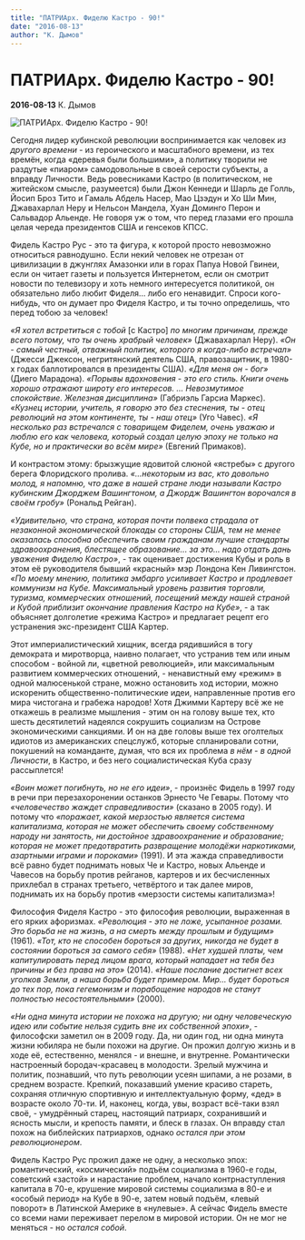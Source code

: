 ```yaml
---
title: "ПАТРИАрх. Фиделю Кастро - 90!"
date: "2016-08-13"
author: "К. Дымов"
---
```


# ПАТРИАрх. Фиделю Кастро - 90!

**2016-08-13** К. Дымов

![ПАТРИАрх. Фиделю Кастро - 90!](http://i.piccy.info/i9/da6205d688af74ce994b8313943a71d6/1471090524/33283/1060190/kastro.jpg)

Сегодня лидер кубинской революции воспринимается как человек *из другого времени* - из героического и масштабного времени, из тех времён, когда «деревья были большими», а политику творили не раздутые «пиаром» самодовольные в своей серости субъекты, а вправду Личности. Ведь ровесниками Кастро (в политическом, не житейском смысле, разумеется) были Джон Кеннеди и Шарль де Голль, Йосип Броз Тито и Гамаль Абдель Насер, Мао Цзэдун и Хо Ши Мин, Джавахарлал Неру и Нельсон Мандела, Хуан Доминго Перон и Сальвадор Альенде. Не говоря уж о том, что перед глазами его прошла целая череда президентов США и генсеков КПСС.

Фидель Кастро Рус - это та фигура, к которой просто невозможно относиться равнодушно. Если некий человек не отрезан от цивилизации в джунглях Амазонки или в горах Папуа Новой Гвинеи, если он читает газеты и пользуется Интернетом, если он смотрит новости по телевизору и хоть немного интересуется политикой, он обязательно либо любит Фиделя... либо его ненавидит. Спроси кого-нибудь, что он думает про Фиделя Кастро, и ты точно определишь, что перед тобою за человек!

*«Я хотел встретиться с тобой* [с Кастро] *по многим причинам, прежде всего потому, что ты очень храбрый человек»* (Джавахарлал Неру). *«Он - самый честный, отважный политик, которого я когда-либо встречал»* (Джесси Джексон, негритянский деятель США, правозащитник, в 1980-х годах баллотировался в президенты США). *«Для меня он - бог»* (Диего Марадона). *«Порывы вдохновения - это его стиль. Книги очень хорошо отражают широту его интересов. ... Невозмутимое спокойствие. Железная дисциплина»* (Габриэль Гарсиа Маркес). *«Кузнец истории, учитель, я говорю это без стеснения, ты - отец революций на этом континенте, ты - наш отец»* (Уго Чавес). *«Я несколько раз встречался с товарищем Фиделем, очень уважаю и люблю его как человека, который создал целую эпоху не только на Кубе, но и практически во всём мире»* (Евгений Примаков).

И контрастом этому: брызжущие ядовитой слюной «ястребы» с другого берега Флоридского пролива. *«...некоторым из вас, кто довольно молод, я напомню, что даже в нашей стране люди называли Кастро кубинским Джорджем Вашингтоном, а Джордж Вашингтон ворочался в своём гробу»* (Рональд Рейган).

*«Удивительно, что страна, которая почти полвека страдала от незаконной экономической блокады со стороны США, тем не менее оказалась способна обеспечить своим гражданам лучшие стандарты здравоохранения, блестящее образование... за это... надо отдать дань уважения Фиделю Кастро»*, - так оценивает достижения Кубы и роль в этом её руководителя бывший «красный» мэр Лондона Кен Ливингстон. *«По моему мнению, политика эмбарго усиливает Кастро и продлевает коммунизм на Кубе. Максимальный уровень развития торговли, туризма, коммерческих отношений, посещений между нашей страной и Кубой приблизит окончание правления Кастро на Кубе»*, - а так объясняет долголетие «режима Кастро» и предлагает рецепт его устранения экс-президент США Картер.

Этот империалистический хищник, всегда рядившийся в тогу демократа и миротворца, наивно полагает, что устранив тем или иным способом - войной ли, «цветной революцией», или максимальным развитием коммерческих отношений, - ненавистный ему «режим» в одной малюсенькой стране, можно остановить ход истории, можно искоренить общественно-политические идеи, направленные против его мира чистогана и грабежа народов! Хотя Джимми Картеру всё же не откажешь в реализме мышления - этим он на голову выше тех, кто шесть десятилетий надеялся сокрушить социализм на Острове экономическими санкциями. И он на две головы выше тех оголтелых идиотов из американских спецслужб, которые спланировали сотни, покушений на команданте, думая, что вся их проблема *в нём* - *в одной Личности*, в Кастро, и без него социалистическая Куба сразу рассыплется!

*«Воин может погибнуть, но не его идеи»*, - произнёс Фидель в 1997 году в речи при перезахоронении останков Эрнесто Че Гевары. Потому что *«человечество жаждет справедливости»* (сказано в 2005 году). И потому что *«поражает, какой мерзостью является система капитализма, которая не может обеспечить своему собственному народу ни занятость, ни достойное здравоохранение и образование; которая не может предотвратить развращение молодёжи наркотиками, азартными* *играми и пороками»* (1991). И эта жажда справедливости всё равно будет поднимать новых Че и Кастро, новых Альенде и Чавесов на борьбу против рейганов, картеров и их бесчисленных прихлебал в странах третьего, четвёртого и так далее миров, поднимать их на борьбу против «мерзости системы капитализма»!

Философия Фиделя Кастро - это философия революции, выраженная в его ярких афоризмах. *«Революция - это не ложе, усыпанное розами. Это борьба не на жизнь, а на смерть между прошлым и будущим»* (1961)*. «Тот, кто не способен бороться за других, никогда не будет в состоянии бороться за самого себя»* (1988). *«Нет худшей платы, чем капитулировать перед лицом врага, который нападает на тебя без причины и без права на это»* (2014). *«Наше послание достигнет всех уголков Земли, а наша борьба будет примером. Мир... будет бороться до тех пор, пока гегемонизм и порабощение народов не станут полностью несостоятельными»* (2000).

*«Ни одна минута истории не похожа на другую; ни одну человеческую идею или событие нельзя судить вне их собственной эпохи»*, - философски заметил он в 2009 году. Да, ни один год, ни одна минута жизни юбиляра не были похожи на другие. Он прожил долгую жизнь и в ходе её, естественно, менялся - и внешне, и внутренне. Романтически настроенный бородач-красавец в молодости. Зрелый мужчина и политик, познавший, что путь революции усеян шипами, а не розами, в среднем возрасте. Крепкий, показавший умение красиво стареть, сохраняя отличную спортивную и интеллектуальную форму, «дед» в возрасте около 70-ти. И, наконец, когда, увы, возраст всё-таки взял своё, - умудрённый старец, настоящий патриарх, сохранивший и ясность мысли, и крепость памяти, и блеск в глазах. Он вправду стал похож на библейских патриархов, однако *остался при этом революционером*.

Фидель Кастро Рус прожил даже не одну, а несколько эпох: романтический, «космический» подъём социализма в 1960-е годы, советский «застой» и нарастание проблем, начало контрнаступления капитала в 70-е, крушение мировой системы социализма в 80-е и «особый период» на Кубе в 90-е, затем новый подъём, «левый поворот» в Латинской Америке в «нулевые». А сейчас Фидель вместе со всеми нами переживает перелом в мировой истории. Он не мог не меняться - но *остался собой*.